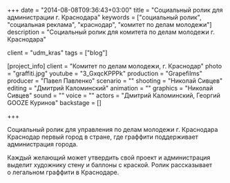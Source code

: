 +++
date = "2014-08-08T09:36:43+03:00"
title = "Социальный ролик для администрации г. Краснодара"
keywords = ["социальный ролик", "социальная реклама", "краснодар", "комитет по делам молодежи"]
description = "Социальный ролик для комитета по делам молодежи г. Краснодара"

client = "udm_kras"
tags = ["blog"]

[project_info]
    client = "Комитет по делам молодежи, г. Краснодар"
    photo = "graffiti.jpg"
    youtube = "3_GxqcKPPPk"
    production = "Grapefilms"
    producer = "Павел Павленко"
    scenario = ""
    shooting = "Николай Сивцев"
    editing = "Дмитрий Каломинский"
    animation = ""
    graphics = "Николай Сивцев"
    sound = ""
    voice = ""
    actors = "Дмитрий Каломинский, Георгий GOOZE Куринов"
    backstage = []

+++

Социальный ролик для управления по&nbsp;делам молодежи&nbsp;г. Краснодара
Краснодар первый город в&nbsp;стране, где граффити поддерживает администрация города.

Каждый желающий может утвердить свой проект и&nbsp;администрация выделит художнику стену и&nbsp;баллоны с&nbsp;краской. Ролик рассказывает о&nbsp;легальном граффити в&nbsp;Краснодаре.